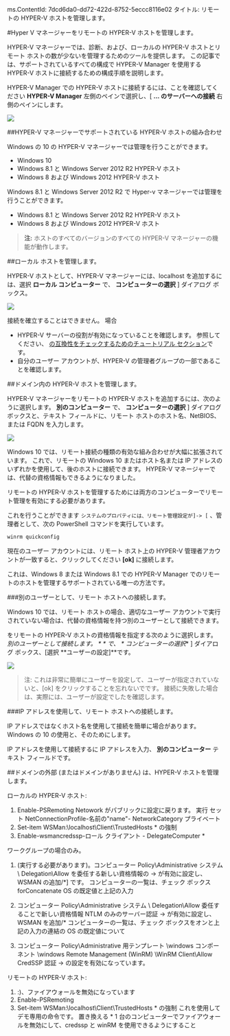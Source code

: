 ms.ContentId: 7dcd6da0-dd72-422d-8752-5eccc8116e02
タイトル: リモートの HYPER-V ホストを管理します。

#Hyper V マネージャーをリモートの HYPER-V ホストを管理します。

HYPER-V マネージャーでは、診断、および、ローカルの HYPER-V ホストとリモート ホストの数が少ないを管理するためのツールを提供します。
この記事では、サポートされているすべての構成で HYPER-V Manager を使用する HYPER-V ホストに接続するための構成手順を説明します。

HYPER-V Manager での HYPER-V ホストに接続するには、ことを確認してください **HYPER-V Manager** 左側のペインで選択し、[ **... のサーバーへの接続** 右側のペインにします。

![](media/HyperVManager-ConnectToHost.png)

##HYPER-V マネージャーでサポートされている HYPER-V ホストの組み合わせ

Windows の 10 の HYPER-V マネージャーでは管理を行うことができます。
* Windows 10
* Windows 8.1 と Windows Server 2012 R2 HYPER-V ホスト
* Windows 8 および Windows 2012 HYPER-V ホスト

Windows 8.1 と Windows Server 2012 R2 で Hyper-v マネージャーでは管理を行うことができます。
* Windows 8.1 と Windows Server 2012 R2 HYPER-V ホスト
* Windows 8 および Windows 2012 HYPER-V ホスト

> **注:** ホストのすべてのバージョンのすべての HYPER-V マネージャーの機能が動作します。

##ローカル ホストを管理します。

HYPER-V ホストとして、HYPER-V マネージャーには、localhost を追加するには、選択 **ローカル コンピューター** で、 **コンピューターの選択** ] ダイアログ ボックス。

![](media/HyperVManager-ConnectToLocalHost.png)

接続を確立することはできません。 場合
*  HYPER-V サーバーの役割が有効になっていることを確認します。
    参照してください、 [の互換性をチェックするためのチュートリアル セクション](../quick_start/walkthrough_compatibility.md)です。
*  自分のユーザー アカウントが、HYPER-V の管理者グループの一部であることを確認します。


##ドメイン内の HYPER-V ホストを管理します。

HYPER-V マネージャーをリモートの HYPER-V ホストを追加するには、次のように選択します。 **別のコンピューター** で、 **コンピューターの選択** ] ダイアログ ボックスと、テキスト フィールドに、リモート ホストのホスト名、NetBIOS、または FQDN を入力します。

![](media/HyperVManager-ConnectToRemoteHost.png)

Windows 10 では、リモート接続の種類の有効な組み合わせが大幅に拡張されています。
これで、リモートの Windows 10 またはホスト名または IP アドレスのいずれかを使用して、後のホストに接続できます。
HYPER-V マネージャーでは、代替の資格情報もできるようになりました。



リモートの HYPER-V ホストを管理するためには両方のコンピューターでリモート管理を有効にする必要があります。

これを行うことができます `システムのプロパティには、リモート管理設定が]-> [` 、管理者として、次の PowerShell コマンドを実行しています。



``` PowerShell
winrm quickconfig
```

現在のユーザー アカウントには、リモート ホスト上の HYPER-V 管理者アカウントが一致すると、クリックしてください **[ok]** に接続します。



これは、Windows 8 または Windows 8.1 での HYPER-V Manager でのリモートのホストを管理するサポートされている唯一の方法です。


###別のユーザーとして、リモート ホストへの接続します。

Windows 10 では、リモート ホストの場合、適切なユーザー アカウントで実行されていない場合は、代替の資格情報を持つ別のユーザーとして接続できます。

をリモートの HYPER-V ホストの資格情報を指定する次のように選択します。 **別のユーザーとして接続します。 * * で、* * コンピューターの選択** ] ダイアログ ボックス、[選択 **ユーザーの設定]**です。

![](media/HyperVManager-ConnectToRemoteHostAltCreds.png)

> 注: これは非常に簡単にユーザーを設定して、ユーザーが指定されていないと、[ok] をクリックすることを忘れないでです。
> 接続に失敗した場合は、実際には、ユーザーが設定でしたを確認します。

###IP アドレスを使用して、リモート ホストへの接続します。

IP アドレスではなくホスト名を使用して接続を簡単に場合があります。
Windows の 10 の使用と、そのためにします。

IP アドレスを使用して接続するに IP アドレスを入力、 **別のコンピューター** テキスト フィールドです。


##ドメインの外部 (またはドメインがありません) は、HYPER-V ホストを管理します。

ローカルの HYPER-V ホスト:
1.  Enable-PSRemoting
    Netowork がパブリックに設定に戻ります。
    実行
    セット NetConnectionProfile-名前の"name"- NetworkCategory プライベート
2. Set-item WSMan:\localhost\Client\TrustedHosts * の強制
3. Enable-wsmancredssp-ロール クライアント - DelegateComputer *

ワークグループの場合のみ。
1. (実行する必要があります)。コンピューター Policy\Administrative システム \ Delegation\Allow を委任する新しい資格情報の → が有効に設定し、WSMAN の追加/*] です。
    コンピューターの一覧は、チェック ボックス forConcatenate OS の既定値と上記の入力
    
2. コンピューター Policy\Administrative システム \ Delegation\Allow 委任することで新しい資格情報 NTLM のみのサーバー認証 → が有効に設定し、WSMAN を追加/* コンピューターの一覧は、チェック ボックスをオンと上記の入力の連結の OS の既定値について
3. コンピューター Policy\Administrative 用テンプレート \windows コンポーネント \windows Remote Management (WinRM) \WinRM Client\Allow CredSSP 認証 → の設定を有効になっています。

リモートの HYPER-V ホスト:
1. :)、ファイアウォールを無効になっています
2. Enable-PSRemoting
3. Set-item WSMan:\localhost\Client\TrustedHosts * の強制
    これを使用してデモ専用の命令です。
    置き換える * 1 台のコンピューターでファイアウォールを無効にして、credssp と winRM を使用できるようにすること






